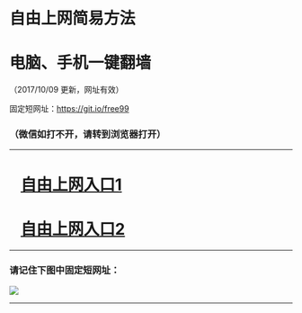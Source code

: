 ﻿# 自由上网简易方法

# 电脑、手机一键翻墙

（2017/10/09 更新，网址有效）

固定短网址：https://git.io/free99

### （微信如打不开，请转到浏览器打开）


***





# &nbsp;&nbsp; <a href="http://ft1572731139.fwq-tz-1001.info/fwqtz01.html?t=100900127451 " target="_blank">自由上网入口1</a>
# &nbsp;&nbsp; <a href="http://ft3096720470.fwq-tz-1002.info/fwqtz02.html?t=100900110979 " target="_blank">自由上网入口2</a>
***

### 请记住下图中固定短网址：

<img src="https://s3-us-west-2.amazonaws.com/fwq-1001/yjfq-20170905okok.png" /> 


***

